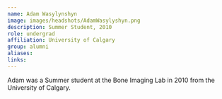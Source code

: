 ```yaml
---
name: Adam Wasylynshyn
image: images/headshots/AdamWasylyshyn.png
description: Summer Student, 2010
role: undergrad
affiliation: University of Calgary
group: alumni
aliases: 
links:
---
```


Adam was a Summer student at the Bone Imaging Lab in 2010 from the University of Calgary.
